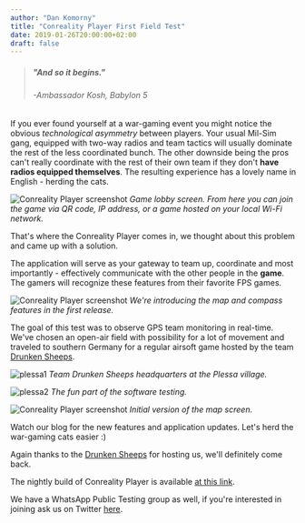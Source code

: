```yaml
---
author: "Dan Komorny"
title: "Conreality Player First Field Test"
date: 2019-01-26T20:00:00+02:00
draft: false
---
```


> ##### "And so it begins."
> ###### -Ambassador Kosh, Babylon 5

If you ever found yourself at a war-gaming event you might notice the
obvious *technological asymmetry* between players. Your usual Mil-Sim gang,
equipped with two-way radios and team tactics will usually dominate the rest
of the less coordinated bunch. The other downside being the pros can't
really coordinate with the rest of their own team if they don't __have
radios equipped themselves__. The resulting experience has a lovely name in
English - herding the cats.

![Conreality Player screenshot](/2019/01/plessa-skirm-2/player-lobby.png "Conreality Player lobby screen")
*Game lobby screen. From here you can join the game via QR code, IP address,
or a game hosted on your local Wi-Fi network.*

That's where the Conreality Player comes in, we thought about this problem
and came up with a solution.

The application will serve as your gateway to team up, coordinate and most
importantly - effectively communicate with the other people in the __game__.
The gamers will recognize these features from their favorite FPS games.

![Conreality Player screenshot](/2019/01/plessa-skirm-2/player-menu.png "Conreality Player menu")
*We're introducing the map and compass features in the first release.*

The goal of this test was to observe GPS team monitoring in real-time. We've
chosen an open-air field with possibility for a lot of movement and traveled
to southern Germany for a regular airsoft game hosted by the team [Drunken
Sheeps][1].

[1]: http://www.drunkensheeps.com/

![plessa1](/2019/01/plessa-skirm-2/plessa2.jpg "PlessaHQ")
*Team Drunken Sheeps headquarters at the Plessa village.*

![plessa2](/2019/01/plessa-skirm-2/plessa1.jpg "Team")
*The fun part of the software testing.*

![Conreality Player screenshot](/2019/01/plessa-skirm-2/player-map.jpg "Conreality Player map screen")
*Initial version of the map screen.*

Watch our blog for the new features and application updates. Let's herd the
war-gaming cats easier :)

Again thanks to the [Drunken Sheeps][2] for hosting us, we'll definitely
come back.

[2]: http://www.drunkensheeps.com/

The nightly build of Conreality Player is available [at this link](https://conreality.app/player.apk "Conreality Player App nightly build").

We have a WhatsApp Public Testing group as well, if you're interested in
joining ask us on Twitter [here][3].

[3]: https://twitter.com/ConrealityGame
